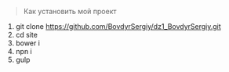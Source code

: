 > Как установить мой проект

1. git clone https://github.com/BovdyrSergiy/dz1_BovdyrSergiy.git
2. cd site
3. bower i
4. npn i
5. gulp